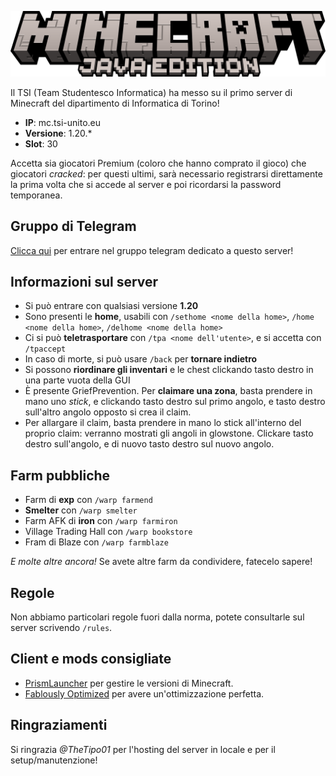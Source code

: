 ![Minecraft Banner](/img/Minecraft-java-edition-2021.svg)

Il TSI (Team Studentesco Informatica) ha messo su il primo server di Minecraft del dipartimento di Informatica di Torino!

- **IP**: mc.tsi-unito.eu
- **Versione**: 1.20.\*
- **Slot**: 30

Accetta sia giocatori Premium (coloro che hanno comprato il gioco) che giocatori _cracked_: per questi ultimi, sarà necessario registrarsi direttamente
la prima volta che si accede al server e poi ricordarsi la password temporanea.

## Gruppo di Telegram

[Clicca qui](https://t.me/+BTIJrIvfZn8yMTY8) per entrare nel gruppo telegram dedicato a questo server!

## Informazioni sul server

- Si può entrare con qualsiasi versione **1.20**
- Sono presenti le **home**, usabili con `/sethome <nome della home>`, `/home <nome della home>`, `/delhome <nome della home>`
- Ci si può **teletrasportare** con `/tpa <nome dell'utente>`, e si accetta con `/tpaccept`
- In caso di morte, si può usare `/back` per **tornare indietro**
- Si possono **riordinare gli inventari** e le chest clickando tasto destro in una parte vuota della GUI
- È presente GriefPrevention. Per **claimare una zona**, basta prendere in mano uno _stick_, e clickando tasto destro sul primo angolo, e tasto destro sull'altro angolo opposto si crea il claim.
- Per allargare il claim, basta prendere in mano lo stick all'interno del proprio claim: verranno mostrati gli angoli in glowstone.
  Clickare tasto destro sull'angolo, e di nuovo tasto destro sul nuovo angolo.

## Farm pubbliche

- Farm di **exp** con `/warp farmend`
- **Smelter** con `/warp smelter`
- Farm AFK di **iron** con `/warp farmiron`
- Village Trading Hall con `/warp bookstore`
- Fram di Blaze con `/warp farmblaze`

_E molte altre ancora!_
Se avete altre farm da condividere, fatecelo sapere!

## Regole

Non abbiamo particolari regole fuori dalla norma, potete consultarle sul server scrivendo `/rules`.

## Client e mods consigliate

- [PrismLauncher](https://prismlauncher.org/download/) per gestire le versioni di Minecraft.
- [Fablously Optimized](https://fabulously-optimized.gitbook.io/modpack/readme/install-instructions) per avere un'ottimizzazione perfetta.

## Ringraziamenti

Si ringrazia _@TheTipo01_ per l'hosting del server in locale e per il setup/manutenzione!

